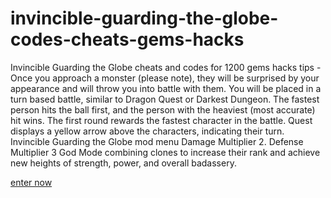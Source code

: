# invincible-guarding-the-globe-codes-cheats-gems-hacks

Invincible Guarding the Globe cheats and codes for 1200 gems hacks tips - Once you approach a monster (please note), they will be surprised by your appearance and will throw you into battle with them. You will be placed in a turn based battle, similar to Dragon Quest or Darkest Dungeon. The fastest person hits the ball first, and the person with the heaviest (most accurate) hit wins. The first round rewards the fastest character in the battle. Quest displays a yellow arrow above the characters, indicating their turn. Invincible Guarding the Globe mod menu Damage Multiplier 2. Defense Multiplier 3 God Mode combining clones to increase their rank and achieve new heights of strength, power, and overall badassery.

[enter now](https://sway.cloud.microsoft/PRPr0BfKUhVNA9B1)
